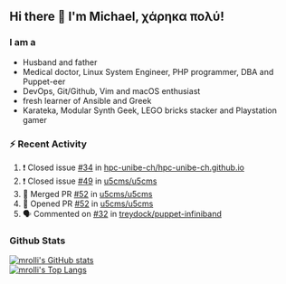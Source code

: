 ## Hi there 👋 I'm Michael, χάρηκα πολύ!

<!--
**mrolli/mrolli** is a ✨ _special_ ✨ repository because its `README.md` (this file) appears on your GitHub profile.

Here are some ideas to get you started:

- 🔭 I’m currently working on ...
- 🌱 I’m currently learning ...
- 👯 I’m looking to collaborate on ...
- 🤔 I’m looking for help with ...
- 💬 Ask me about ...
- 📫 How to reach me: ...
- 😄 Pronouns: ...
- ⚡ Fun fact: ...
-->

### I am a
- Husband and father
- Medical doctor, Linux System Engineer, PHP programmer, DBA and Puppet-eer
- DevOps, Git/Github, Vim and macOS enthusiast
- fresh learner of Ansible and Greek
- Karateka, Modular Synth Geek, LEGO bricks stacker and Playstation gamer 

### :zap: Recent Activity

<!--START_SECTION:activity-->
1. ❗️ Closed issue [#34](https://github.com/hpc-unibe-ch/hpc-unibe-ch.github.io/issues/34) in [hpc-unibe-ch/hpc-unibe-ch.github.io](https://github.com/hpc-unibe-ch/hpc-unibe-ch.github.io)
2. ❗️ Closed issue [#49](https://github.com/u5cms/u5cms/issues/49) in [u5cms/u5cms](https://github.com/u5cms/u5cms)
3. 🎉 Merged PR [#52](https://github.com/u5cms/u5cms/pull/52) in [u5cms/u5cms](https://github.com/u5cms/u5cms)
4. 💪 Opened PR [#52](https://github.com/u5cms/u5cms/pull/52) in [u5cms/u5cms](https://github.com/u5cms/u5cms)
5. 🗣 Commented on [#32](https://github.com/treydock/puppet-infiniband/issues/32) in [treydock/puppet-infiniband](https://github.com/treydock/puppet-infiniband)
<!--END_SECTION:activity-->

### Github Stats
[![mrolli's GitHub stats](https://github-readme-stats.vercel.app/api?username=mrolli&count_private=true&show_icons=true&theme=onedark)](https://github.com/anuraghazra/github-readme-stats)  
[![mrolli's Top Langs](https://github-readme-stats.vercel.app/api/top-langs/?username=mrolli&count_private=true&theme=onedark&hide=c%2B%2B,c,html,cmake,makefile&layout=compact)](https://github.com/anuraghazra/github-readme-stats)
